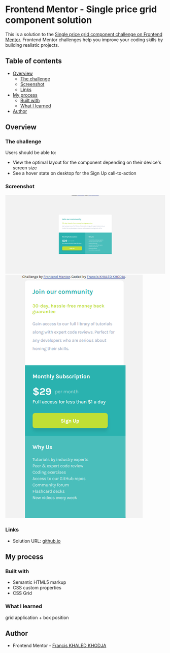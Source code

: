 # Frontend Mentor - Single price grid component solution

This is a solution to the [Single price grid component challenge on Frontend Mentor](https://www.frontendmentor.io/challenges/single-price-grid-component-5ce41129d0ff452fec5abbbc). Frontend Mentor challenges help you improve your coding skills by building realistic projects. 

## Table of contents

- [Overview](#overview)
  - [The challenge](#the-challenge)
  - [Screenshot](#screenshot)
  - [Links](#links)
- [My process](#my-process)
  - [Built with](#built-with)
  - [What I learned](#what-i-learned)
- [Author](#author)

## Overview

### The challenge

Users should be able to:

- View the optimal layout for the component depending on their device's screen size
- See a hover state on desktop for the Sign Up call-to-action

### Screenshot

![screenshot desktop](./screenshots/single-price-grid-desktop.png)
![screenshot mobile](./screenshots/single-price-grid-mobile.png)

### Links

- Solution URL: [github.io](https://franciskhaledkhodja.github.io)

## My process

### Built with

- Semantic HTML5 markup
- CSS custom properties
- CSS Grid

### What I learned

grid application + box position

## Author

- Frontend Mentor - [Francis KHALED KHODJA](https://www.frontendmentor.io/profile/FrancisKhaledKhodja)





